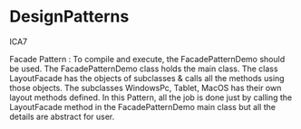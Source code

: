 # DesignPatterns
ICA7

Facade Pattern : To compile and execute, the FacadePatternDemo should be used. The FacadePatternDemo class holds the main class. The class LayoutFacade has the objects of subclasses & calls all the methods using those objects. The subclasses WindowsPc, Tablet, MacOS has their own layout methods defined. In this Pattern, all the job is done just by calling the LayoutFacade method in the FacadePatternDemo main class but all the details are abstract for user.
